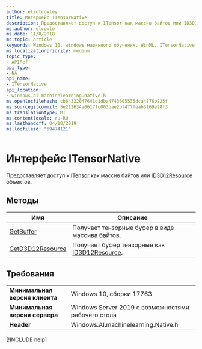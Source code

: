 ```yaml
---
author: eliotcowley
title: Интерфейс ITensorNative
description: Предоставляет доступ к ITensor как массив байтов или ID3D12Resource объектов.
ms.author: elcowle
ms.date: 11/8/2018
ms.topic: article
keywords: Windows 10, windows машинного обучения, WinML, ITensorNative
ms.localizationpriority: medium
topic_type:
- APIRef
api_type:
- NA
api_name:
- ITensorNative
api_location:
- windows.ai.machinelearning.native.h
ms.openlocfilehash: cb64322047641d1dba4743605535dca4876b225f
ms.sourcegitcommit: 5e212634a0617fc003bae2bf477feab3169e28f3
ms.translationtype: MT
ms.contentlocale: ru-RU
ms.lasthandoff: 04/10/2019
ms.locfileid: "59474121"
---
```

# <a name="itensornative-interface"></a>Интерфейс ITensorNative

Предоставляет доступ к [ITensor](https://docs.microsoft.com/uwp/api/windows.ai.machinelearning.itensor) как массив байтов или [ID3D12Resource](https://docs.microsoft.com/windows/desktop/api/d3d12/nn-d3d12-id3d12resource) объектов.

## <a name="methods"></a>Методы

| Имя | Описание |
|------|-------------|
| [GetBuffer](ITensorNative_GetBuffer.md) | Получает тензорные буфер в виде массива байтов. |
| [GetD3D12Resource](ITensorNative_GetD3D12Resource.md) | Получает буфер тензорные как [ID3D12Resource](https://docs.microsoft.com/windows/desktop/api/d3d12/nn-d3d12-id3d12resource). |

## <a name="requirements"></a>Требования

| | |
|-|-|
| **Минимальная версия клиента** | Windows 10, сборки 17763 |
| **Минимальная версия сервера** | Windows Server 2019 с возможностями рабочего стола |
| **Header** | Windows.AI.machinelearning.Native.h |

[!INCLUDE [help](../includes/get-help.md)]
